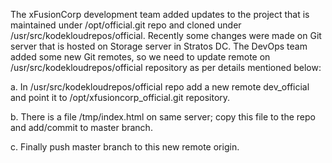 The xFusionCorp development team added updates to the project that is maintained under /opt/official.git repo and cloned under /usr/src/kodekloudrepos/official. Recently some changes were made on Git server that is hosted on Storage server in Stratos DC. The DevOps team added some new Git remotes, so we need to update remote on /usr/src/kodekloudrepos/official repository as per details mentioned below:

a. In /usr/src/kodekloudrepos/official repo add a new remote dev_official and point it to /opt/xfusioncorp_official.git repository.

b. There is a file /tmp/index.html on same server; copy this file to the repo and add/commit to master branch.

c. Finally push master branch to this new remote origin.